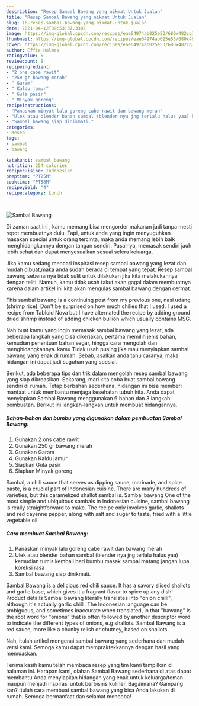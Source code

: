 ```yaml
---
description: "Resep Sambal Bawang yang nikmat Untuk Jualan"
title: "Resep Sambal Bawang yang nikmat Untuk Jualan"
slug: 16-resep-sambal-bawang-yang-nikmat-untuk-jualan
date: 2021-04-12T09:53:37.330Z
image: https://img-global.cpcdn.com/recipes/eae64974ab025e53/680x482cq70/sambal-bawang-foto-resep-utama.jpg
thumbnail: https://img-global.cpcdn.com/recipes/eae64974ab025e53/680x482cq70/sambal-bawang-foto-resep-utama.jpg
cover: https://img-global.cpcdn.com/recipes/eae64974ab025e53/680x482cq70/sambal-bawang-foto-resep-utama.jpg
author: Effie Holmes
ratingvalue: 5
reviewcount: 8
recipeingredient:
- "2 ons cabe rawit"
- "250 gr bawang merah"
- " Garam"
- " Kaldu jamur"
- " Gula pasir"
- " Minyak goreng"
recipeinstructions:
- "Panaskan minyak lalu goreng cabe rawit dan bawang merah"
- "Ulek atau blender bahan sambal (blender nya jng terlalu halus yaa) kemudian tumis kembali beri bumbu masak sampai matang jangan lupa koreksi rasa"
- "Sambal bawang siap dinikmati."
categories:
- Resep
tags:
- sambal
- bawang

katakunci: sambal bawang 
nutrition: 254 calories
recipecuisine: Indonesian
preptime: "PT25M"
cooktime: "PT58M"
recipeyield: "4"
recipecategory: Lunch

---
```



![Sambal Bawang](https://img-global.cpcdn.com/recipes/eae64974ab025e53/680x482cq70/sambal-bawang-foto-resep-utama.jpg)

Di zaman  saat ini , kamu memang bisa mengorder makanan jadi tanpa mesti repot membuatnya dulu. Tapi, untuk anda yang ingin menyuguhkan masakan special untuk orang tercinta, maka anda memang lebih baik menghidangkannya dengan tangan sendiri. Pasalnya, memasak sendiri jauh lebih sehat dan dapat menyesuaikan sesuai selera keluarga.

Jika kamu sedang mencari inspirasi resep sambal bawang yang lezat dan mudah dibuat,maka anda sudah berada di tempat yang tepat. Resep sambal bawang  sebenarnya tidak sulit untuk dilakukan jika kita melakukannya dengan teliti. Namun, kamu tidak usah takut akan gagal dalam membuatnya 
karena dalam artikel ini kita akan mengulas sambal bawang dengan cermat.  

This sambal bawang is a continuing post from my previous one, nasi udang (shrimp rice). Don&#39;t be surprised on how much chilies that I used. I used a recipe from Tabloid Nova but I have alternated the recipe by adding ground dried shrimp instead of adding chicken bullion which usually contains MSG.

Nah buat kamu yang ingin memasak sambal bawang yang lezat, ada beberapa langkah yang bisa dikerjakan, pertama memilih jenis bahan, kemudian penentuan bahan segar, hingga cara mengolah dan menghidangkannya. kamu Tidak usah pusing jika mau menyiapkan sambal bawang yang enak di rumah. Sebab, asalkan anda  tahu caranya, maka hidangan ini dapat jadi suguhan yang spesial.

Berikut, ada beberapa tips dan trik dalam mengolah resep sambal bawang yang siap dikreasikan. Sekarang, mari kita coba buat sambal bawang sendiri di rumah. Tetap berbahan sederhana, hidangan ini bisa memberi manfaat untuk membantu menjaga kesehatan tubuh kita. Anda dapat menyiapkan Sambal Bawang menggunakan 6 bahan dan 3 langkah pembuatan. Berikut ini langkah-langkah untuk membuat hidangannya.

<!--inarticleads1-->

##### Bahan-bahan dan bumbu yang digunakan dalam pembuatan Sambal Bawang:

1. Gunakan 2 ons cabe rawit
1. Gunakan 250 gr bawang merah
1. Gunakan  Garam
1. Gunakan  Kaldu jamur
1. Siapkan  Gula pasir
1. Siapkan  Minyak goreng


Sambal, a chili sauce that serves as dipping sauce, marinade, and spice paste, is a crucial part of Indonesian cuisine. There are many hundreds of varieties, but this caramelized shallot sambal is. Sambal bawang One of the most simple and ubiquitous sambals in Indonesian cuisine, sambal bawang is really straightforward to make. The recipe only involves garlic, shallots and red cayenne pepper, along with salt and sugar to taste, fried with a little vegetable oil. 

<!--inarticleads2-->

##### Cara membuat Sambal Bawang:

1. Panaskan minyak lalu goreng cabe rawit dan bawang merah
1. Ulek atau blender bahan sambal (blender nya jng terlalu halus yaa) kemudian tumis kembali beri bumbu masak sampai matang jangan lupa koreksi rasa
1. Sambal bawang siap dinikmati.


Sambal Bawang is a delicious red chili sauce. It has a savory sliced shallots and garlic base, which gives it a fragrant flavor to spice up any dish! Product details Sambal bawang literally translates into &#34;onion chilli&#34;, although it&#39;s actually garlic chilli. The Indonesian language can be ambiguous, and sometimes inaccurate when translated, in that &#34;bawang&#34; is the root word for &#34;onions&#34; that is often followed by another descriptor word to indicate the different types of onions, e.g shallots. Sambal Bawang is a red sauce, more like a chunky relish or chutney, based on shallots. 

Nah, itulah artikel mengenai  sambal bawang  yang sederhana dan mudah versi kami. Semoga kamu dapat mempraktekkannya dengan hasil yang memuaskan. 

Terima kasih kamu telah membaca resep yang tim kami tampilkan di halaman ini. Harapan kami, olahan  Sambal Bawang sederhana di atas dapat membantu Anda menyiapkan hidangan yang enak untuk keluarga/teman maupun menjadi inspirasi untuk berbisnis kuliner. Bagaimana? Gampang kan? Itulah cara membuat sambal bawang yang bisa Anda lakukan di rumah. Semoga bermanfaat dan selamat mencoba!

